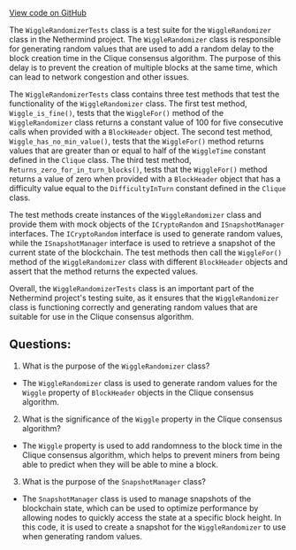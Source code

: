 [View code on GitHub](https://github.com/NethermindEth/nethermind/src/Nethermind/Nethermind.Clique.Test/WiggleRandomizerTests.cs)

The `WiggleRandomizerTests` class is a test suite for the `WiggleRandomizer` class in the Nethermind project. The `WiggleRandomizer` class is responsible for generating random values that are used to add a random delay to the block creation time in the Clique consensus algorithm. The purpose of this delay is to prevent the creation of multiple blocks at the same time, which can lead to network congestion and other issues.

The `WiggleRandomizerTests` class contains three test methods that test the functionality of the `WiggleRandomizer` class. The first test method, `Wiggle_is_fine()`, tests that the `WiggleFor()` method of the `WiggleRandomizer` class returns a constant value of 100 for five consecutive calls when provided with a `BlockHeader` object. The second test method, `Wiggle_has_no_min_value()`, tests that the `WiggleFor()` method returns values that are greater than or equal to half of the `WiggleTime` constant defined in the `Clique` class. The third test method, `Returns_zero_for_in_turn_blocks()`, tests that the `WiggleFor()` method returns a value of zero when provided with a `BlockHeader` object that has a difficulty value equal to the `DifficultyInTurn` constant defined in the `Clique` class.

The test methods create instances of the `WiggleRandomizer` class and provide them with mock objects of the `ICryptoRandom` and `ISnapshotManager` interfaces. The `ICryptoRandom` interface is used to generate random values, while the `ISnapshotManager` interface is used to retrieve a snapshot of the current state of the blockchain. The test methods then call the `WiggleFor()` method of the `WiggleRandomizer` class with different `BlockHeader` objects and assert that the method returns the expected values.

Overall, the `WiggleRandomizerTests` class is an important part of the Nethermind project's testing suite, as it ensures that the `WiggleRandomizer` class is functioning correctly and generating random values that are suitable for use in the Clique consensus algorithm.
## Questions: 
 1. What is the purpose of the `WiggleRandomizer` class?
- The `WiggleRandomizer` class is used to generate random values for the `Wiggle` property of `BlockHeader` objects in the Clique consensus algorithm.

2. What is the significance of the `Wiggle` property in the Clique consensus algorithm?
- The `Wiggle` property is used to add randomness to the block time in the Clique consensus algorithm, which helps to prevent miners from being able to predict when they will be able to mine a block.

3. What is the purpose of the `SnapshotManager` class?
- The `SnapshotManager` class is used to manage snapshots of the blockchain state, which can be used to optimize performance by allowing nodes to quickly access the state at a specific block height. In this code, it is used to create a snapshot for the `WiggleRandomizer` to use when generating random values.